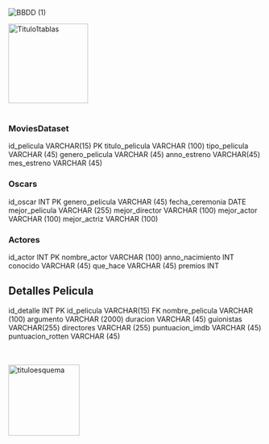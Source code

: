 
![BBDD (1)](https://github.com/fernandaMarti/Proyecto-da-promo-H-modulo-2-team1-cine_freaks/assets/99440874/e306731c-ed44-4e7b-8592-93a6639e89f1)


<img width="158" alt="Titulo1tablas" src="https://github.com/fernandaMarti/Proyecto-da-promo-H-modulo-2-team1-cine_freaks/assets/99440874/ce910868-b8d8-473b-9edb-6ecaf1b0331f"></br>
</br>

### MoviesDataset

id_pelicula VARCHAR(15) PK
titulo_pelicula VARCHAR (100)
tipo_pelicula VARCHAR (45)
genero_pelicula VARCHAR (45)
anno_estreno VARCHAR(45)
mes_estreno VARCHAR (45)

### Oscars

id_oscar INT PK
genero_pelicula VARCHAR (45)
fecha_ceremonia DATE
mejor_pelicula VARCHAR (255)
mejor_director VARCHAR (100)
mejor_actor VARCHAR (100)
mejor_actriz VARCHAR (100)

### Actores

id_actor INT PK
nombre_actor VARCHAR (100)
anno_nacimiento INT
conocido VARCHAR (45)
que_hace VARCHAR (45)
premios INT

## Detalles Pelicula

id_detalle INT PK
id_pelicula VARCHAR(15) FK
nombre_pelicula VARCHAR (100)
argumento VARCHAR (2000)
duracion VARCHAR (45)
guionistas VARCHAR(255)
directores VARCHAR (255)
puntuacion_imdb VARCHAR (45)
puntuacion_rotten VARCHAR (45)




</br>
</br>
<img width="141" alt="tituloesquema" src="https://github.com/fernandaMarti/Proyecto-da-promo-H-modulo-2-team1-cine_freaks/assets/99440874/62805399-ecaf-4d19-a50f-7bbb4c8814b9">
